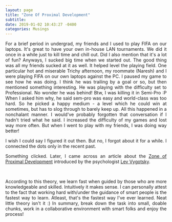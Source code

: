 ```yaml
---
layout: page
title: "Zone Of Proximal Development"
subtitle: 
date: 2019-01-02 10:43:27 -0400
categories: Musings
---
```


<p align="justify"> </p>

<p align="justify"> For a brief period in undergrad, my friends and I used to play FIFA on our laptops. It's great to have your own in-house LAN tournaments. We did it once in a while just to kill time and chill out. Did I also mention that it's a lot of fun? Anyways, I sucked big time when we started out. The good thing was all my friends sucked at it as well. It helped level the playing field. One particular hot and miserable Trichy afternoon, my roommate (Naresh) and I were playing FIFA on our own laptops against the PC. I paused my game to see how he was doing. I think he was trailing by a goal or so, but then mentioned something interesting. He was playing with the difficulty set to Professional. No wonder he was behind! Btw, I was killing it in Semi-Pro :P When I asked him why, he said sem-pro was easy and world-class was too hard. So he picked a happy medium - a level which he could win at sometimes, but has to slog through to barely keep up. All this happened in a nonchalant manner. I would've probably forgotten that conversation if I hadn't tried what he said. I increased the difficulty of my games and lost way more often. But when I went to play with my friends, I was doing way better! </p>

<p align="justify"> I wish I could say I figured it out then. But no, I forgot about it for a while. I connected the dots only in the recent past. </p>

<p align="justify"> Something clicked.  Later, I came across an article about the <a href="https://en.wikipedia.org/wiki/Zone_of_proximal_development">Zone of Proximal Development</a> introduced by the psychologist <a href="https://en.wikipedia.org/wiki/Lev_Vygotsky">Lev Vygotsky</a>. </p>

<div class="row uniform">
<div class="4u 12u$(medium)">
<span class="image main"><img src="#" alt="" /></span>
</div>
	<div class="4u 12u$(medium)">
        <span class="image main"><img src="{{site.baseurl}}/assets/images/zone-of-proximal-development.png" alt="" /></span>
</div>
<div class="4u 12u$(medium)">
<span class="image main"><img src="#" alt="" /></span>
</div>
</div>

<br>

<p align="justify"> According to this theory, we learn fast when guided by those who are more knowledgeable and skilled. Intuitively it  makes sense. I can personally attest to the fact that working hard with/under the guidance of smart people is the fastest way to learn. Atleast, that's the fastest way I've ever learned. Neat little theory isn't it :) In summary, break down the task into small, doable chunks, work in a collaborative environment with smart folks and enjoy the process! </p>